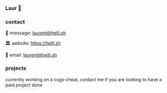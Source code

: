 ### Laur 🌲

### contact

📱 imessage: laurent@helli.sh

🏛️ website: https://helli.sh

📧 email: laurent@helli.sh

### projects

currently working on a csgo cheat, contact me if you are looking to have a paid project done
